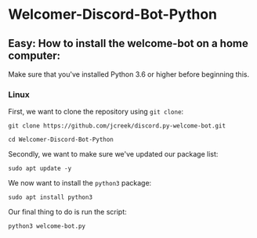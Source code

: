 # Welcomer-Discord-Bot-Python

## Easy: How to install the welcome-bot on a home computer:

Make sure that you've installed Python 3.6 or higher before beginning this.
### Linux

First, we want to clone the repository using `git clone`:
```
git clone https://github.com/jcreek/discord.py-welcome-bot.git

cd Welcomer-Discord-Bot-Python
```
Secondly, we want to make sure we've updated our package list:

```
sudo apt update -y
```
We now want to install the `python3` package:
```
sudo apt install python3
```
Our final thing to do is run the script:
```
python3 welcome-bot.py
```
